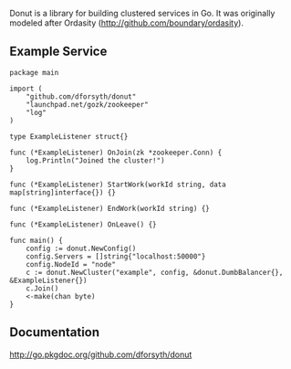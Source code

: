 Donut is a library for building clustered services in Go.  It was originally modeled after Ordasity (http://github.com/boundary/ordasity).

## Example Service

	package main

	import (
		"github.com/dforsyth/donut"
		"launchpad.net/gozk/zookeeper"
		"log"
	)

	type ExampleListener struct{}

	func (*ExampleListener) OnJoin(zk *zookeeper.Conn) {
		log.Println("Joined the cluster!")
	}

	func (*ExampleListener) StartWork(workId string, data map[string]interface{}) {}

	func (*ExampleListener) EndWork(workId string) {}

	func (*ExampleListener) OnLeave() {}

	func main() {
		config := donut.NewConfig()
		config.Servers = []string{"localhost:50000"}
		config.NodeId = "node"
		c := donut.NewCluster("example", config, &donut.DumbBalancer{}, &ExampleListener{})
		c.Join()
		<-make(chan byte)
	}

## Documentation

http://go.pkgdoc.org/github.com/dforsyth/donut
